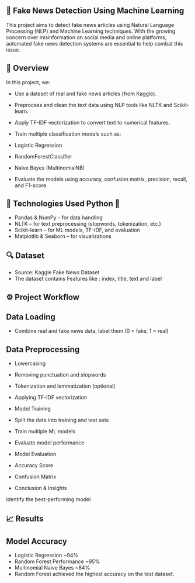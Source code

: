 ## 📰 Fake News Detection Using Machine Learning
This project aims to detect fake news articles using Natural Language Processing (NLP) and Machine Learning techniques. With the growing concern over misinformation on social media and online platforms, automated fake news detection systems are essential to help combat this issue.

## 📌 Overview
In this project, we:

- Use a dataset of real and fake news articles (from Kaggle).
- Preprocess and clean the text data using NLP tools like NLTK and Scikit-learn.
- Apply TF-IDF vectorization to convert text to numerical features.
- Train multiple classification models such as:

- Logistic Regression
- RandomForestClassifier
- Naive Bayes (MultinomialNB)
- Evaluate the models using accuracy, confusion matrix, precision, recall, and F1-score.


## 🧠 Technologies Used Python 🐍

- Pandas & NumPy – for data handling
- NLTK – for text preprocessing (stopwords, tokenization, etc.)
- Scikit-learn – for ML models, TF-IDF, and evaluation
- Matplotlib & Seaborn – for visualizations

## 🔍 Dataset

- Source: Kaggle Fake News Dataset
- The dataset contains Features like : index, title, text and label

## ⚙️ Project Workflow

 ## Data Loading
- Combine real and fake news data, label them (0 = fake, 1 = real)

## Data Preprocessing

- Lowercasing
- Removing punctuation and stopwords
- Tokenization and lemmatization (optional)
- Applying TF-IDF vectorization
- Model Training
- Split the data into training and test sets
- Train multiple ML models
- Evaluate model performance
- Model Evaluation
- Accuracy Score
- Confusion Matrix

- Conclusion & Insights

Identify the best-performing model

## 📈 Results

## Model	Accuracy

- Logistic Regression	~94%
- Random Forest Performance	~95%
- Multinomial Naive Bayes	~84%
- Random Forest achieved the highest accuracy on the test dataset.
